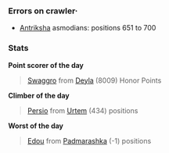 ### Errors on crawler·
- [Antriksha](/#/ranking/Antriksha) asmodians: positions 651 to 700


### Stats

**Point scorer of the day**
>[Swaggro](/#/character/Deyla/1624996) from [Deyla](/#/ranking/Deyla)  (8009) Honor Points


**Climber of the day**
>[Persio](/#/character/Urtem/1128308) from [Urtem](/#/ranking/Urtem)  (434) positions


**Worst of the day**
>[Edou](/#/character/Padmarashka/4407) from [Padmarashka](/#/ranking/Padmarashka)  (-1) positions


